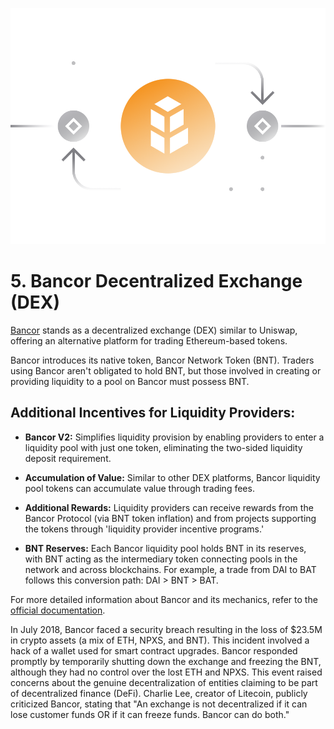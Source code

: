 ![](../images/bnt-Main-l.png)

# 5. Bancor Decentralized Exchange (DEX)

[Bancor](https://www.bancor.network/) stands as a decentralized exchange (DEX) similar to Uniswap, offering an alternative platform for trading Ethereum-based tokens.

Bancor introduces its native token, Bancor Network Token (BNT). Traders using Bancor aren't obligated to hold BNT, but those involved in creating or providing liquidity to a pool on Bancor must possess BNT.

## Additional Incentives for Liquidity Providers:

- **Bancor V2:** Simplifies liquidity provision by enabling providers to enter a liquidity pool with just one token, eliminating the two-sided liquidity deposit requirement.

- **Accumulation of Value:** Similar to other DEX platforms, Bancor liquidity pool tokens can accumulate value through trading fees.

- **Additional Rewards:** Liquidity providers can receive rewards from the Bancor Protocol (via BNT token inflation) and from projects supporting the tokens through 'liquidity provider incentive programs.'

- **BNT Reserves:** Each Bancor liquidity pool holds BNT in its reserves, with BNT acting as the intermediary token connecting pools in the network and across blockchains. For example, a trade from DAI to BAT follows this conversion path: DAI > BNT > BAT.

For more detailed information about Bancor and its mechanics, refer to the [official documentation](https://support.bancor.network/hc/en-us/sections/360000256751-Bancor-Network).

In July 2018, Bancor faced a security breach resulting in the loss of $23.5M in crypto assets (a mix of ETH, NPXS, and BNT). This incident involved a hack of a wallet used for smart contract upgrades. Bancor responded promptly by temporarily shutting down the exchange and freezing the BNT, although they had no control over the lost ETH and NPXS. This event raised concerns about the genuine decentralization of entities claiming to be part of decentralized finance (DeFi). Charlie Lee, creator of Litecoin, publicly criticized Bancor, stating that "An exchange is not decentralized if it can lose customer funds OR if it can freeze funds. Bancor can do both."

